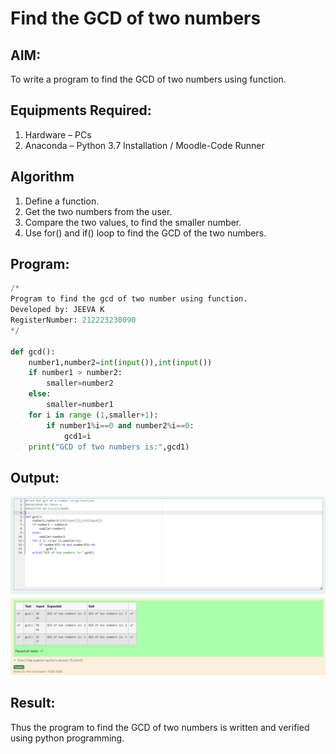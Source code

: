 # Find the GCD of two numbers

## AIM:
To write a program to find the GCD of two numbers using function.

## Equipments Required:
1. Hardware – PCs
2. Anaconda – Python 3.7 Installation / Moodle-Code Runner

## Algorithm
1. Define a function.
2. Get the two numbers from the user.
3. Compare the two values, to find the smaller number.
4. Use for() and if() loop to find the GCD of the two numbers.

## Program:
```python
/*
Program to find the gcd of two number using function.
Developed by: JEEVA K
RegisterNumber: 212223230090 
*/

def gcd():
    number1,number2=int(input()),int(input())
    if number1 > number2:
        smaller=number2
    else:
        smaller=number1
    for i in range (1,smaller+1):
        if number1%i==0 and number2%i==0:
            gcd1=i
    print("GCD of two numbers is:",gcd1)
```

## Output:
![alt text](<Screenshot 2024-04-14 152043.png>)


## Result:
Thus the program to find the GCD of two numbers is written and verified using python programming.
